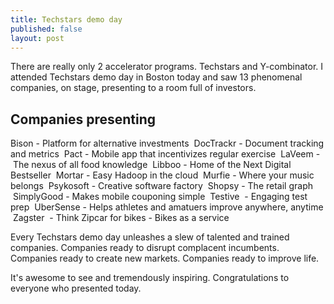 ```yaml
---
title: Techstars demo day
published: false
layout: post
---
```


There are really only 2 accelerator programs. Techstars and Y-combinator. I attended Techstars demo day in Boston today and saw 13 phenomenal companies, on stage, presenting to a room full of investors. 

## Companies presenting

Bison - Platform for alternative investments
 DocTrackr - Document tracking and metrics
 Pact - Mobile app that incentivizes regular exercise
 LaVeem	- The nexus of all food knowledge
 Libboo	- Home of the Next Digital Bestseller
 Mortar - Easy Hadoop in the cloud
 Murfie - Where your music belongs
 Psykosoft - Creative software factory
 Shopsy	- The retail graph
 SimplyGood - Makes mobile couponing simple
 Testive	 - Engaging test prep
 UberSense - Helps athletes and amatuers improve anywhere, anytime
 Zagster	 - Think Zipcar for bikes - Bikes as a service

Every Techstars demo day unleashes a slew of talented and trained companies. Companies ready to disrupt complacent incumbents. Companies ready to create new markets. Companies ready to improve life. 

It's awesome to see and tremendously inspiring. Congratulations to everyone who presented today.

